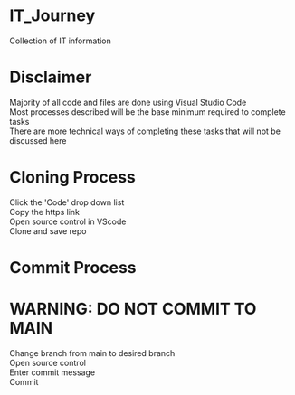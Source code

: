 # IT_Journey
Collection of IT information

# Disclaimer
Majority of all code and files are done using Visual Studio Code  
Most processes described will be the base minimum required to complete tasks  
There are more technical ways of completing these tasks that will not be discussed here  

# Cloning Process
Click the 'Code' drop down list  
Copy the https link  
Open source control in VScode  
Clone and save repo  


# Commit Process
# WARNING: DO NOT COMMIT TO MAIN
Change branch from main to desired branch  
Open source control  
Enter commit message  
Commit  





